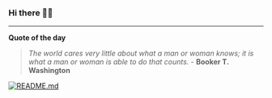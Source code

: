 ### Hi there 👋🏻


---

**Quote of the day**

> *The world cares very little about what a man or woman knows; it is what a man or woman is able to do that counts.* - **Booker T. Washington** 

[![README.md](https://github.com/marcolovazzano/marcolovazzano/actions/workflows/readme.yml/badge.svg?branch=main)](https://github.com/marcolovazzano/marcolovazzano/actions/workflows/readme.yml)
